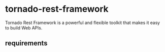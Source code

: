 tornado-rest-framework
======================

Tornado Rest Framework is a powerful and flexible toolkit that makes it easy to build Web APIs.

requirements
------------



